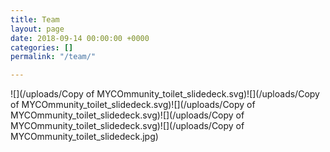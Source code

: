 ```yaml
---
title: Team
layout: page
date: 2018-09-14 00:00:00 +0000
categories: []
permalink: "/team/"

---
```

![](/uploads/Copy of MYCOmmunity_toilet_slidedeck.svg)![](/uploads/Copy of MYCOmmunity_toilet_slidedeck.svg)![](/uploads/Copy of MYCOmmunity_toilet_slidedeck.svg)![](/uploads/Copy of MYCOmmunity_toilet_slidedeck.svg)![](/uploads/Copy of MYCOmmunity_toilet_slidedeck.jpg)